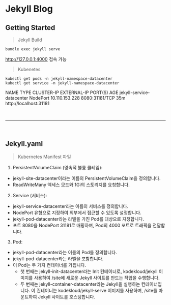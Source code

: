 # Jekyll Blog

## Getting Started
> Jekyll Build
```
bundle exec jekyll serve
```
http://127.0.0.1:4000 접속 가능

> Kubenetes
```
kubectl get pods -n jekyll-namespace-datacenter
kubectl get service -n jekyll-namespace-datacenter                            
```
NAME                        TYPE       CLUSTER-IP       EXTERNAL-IP   PORT(S)          AGE
jekyll-service-datacenter   NodePort   10.110.153.228   <none>        8080:31181/TCP   35m
http://localhost:31181

<br>

---

<br>

## Jekyll.yaml
> Kubernetes Manifest 파일

1. PersistentVolumeClaim (영속적 볼륨 클레임):
- jekyll-site-datacenter이라는 이름의 PersistentVolumeClaim을 정의합니다.
- ReadWriteMany 액세스 모드와 1Gi의 스토리지를 요청합니다.

2. Service (서비스):
- jekyll-service-datacenter라는 이름의 서비스를 정의합니다.
- NodePort 유형으로 지정하여 외부에서 접근할 수 있도록 설정합니다.
- jekyll-pod-datacenter라는 라벨을 가진 Pod를 대상으로 지정합니다.
- 포트 8080을 NodePort 31181로 매핑하며, Pod의 4000 포트로 트래픽을 전달합니다.

3. Pod:
- jekyll-pod-datacenter라는 이름의 Pod를 정의합니다.
- jekyll-pod-datacenter라는 라벨을 포함합니다.
- 이 Pod는 두 가지 컨테이너를 가집니다.
    - 첫 번째는 jekyll-init-datacenter라는 Init 컨테이너로, kodekloud/jekyll 이미지를 사용하여 /site에 새로운 Jekyll 사이트를 만드는 작업을 수행합니다.
    - 두 번째는 jekyll-container-datacenter라는 Jekyll을 실행하는 컨테이너입니다. 이 컨테이너는 kodekloud/jekyll-serve 이미지를 사용하며, /site를 마운트하여 Jekyll 사이트를 호스팅합니다.
